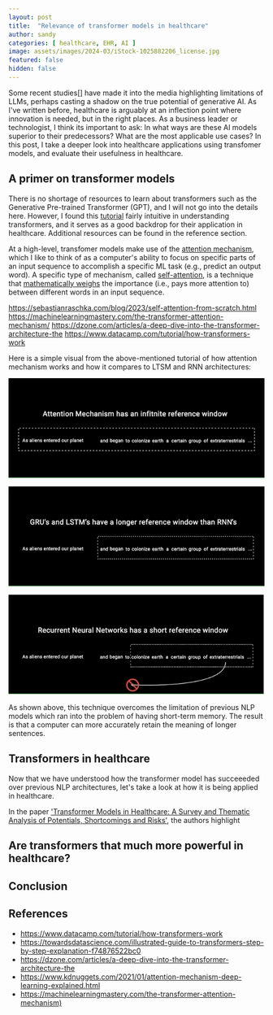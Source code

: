 ```yaml
---
layout: post
title:  "Relevance of transformer models in healthcare"
author: sandy
categories: [ healthcare, EHR, AI ]
image: assets/images/2024-03/iStock-1025882206_license.jpg
featured: false
hidden: false
---
```


Some recent studies[] have made it into the media highlighting limitations of LLMs, perhaps casting a shadow on the true potential of generative AI.  As I've written before, healthcare is arguably at an inflection point where innovation is needed, but in the right places.  As a business leader or technologist, I think its important to ask:  In what ways are these AI models superior to their predecessors?  What are the most applicable use cases?  In this post, I take a deeper look into healthcare applications using transfomer models, and evaluate their usefulness in healthcare.

## A primer on transformer models
There is no shortage of resources to learn about transformers such as the Generative Pre-trained Transformer (GPT), and I will not go into the details here.  However, I found this [tutorial](https://towardsdatascience.com/illustrated-guide-to-transformers-step-by-step-explanation-f74876522bc0) fairly intuitive in understanding transformers, and it serves as a good backdrop for their application in healthcare.  Additional resources can be found in the reference section.

At a high-level, transfomer models make use of the [attention mechanism](https://www.kdnuggets.com/2021/01/attention-mechanism-deep-learning-explained.html), which I like to think of as a computer's ability to focus on specific parts of an input sequence to accomplish a specific ML task (e.g., predict an output word).  A specific type of mechanism, called [self-attention](https://arxiv.org/abs/1706.03762), is a technique that [mathematically weighs](https://armanasq.github.io/nlp/self-attention) the importance (i.e., pays more attention to) between different words in an input sequence.  

https://sebastianraschka.com/blog/2023/self-attention-from-scratch.html
https://machinelearningmastery.com/the-transformer-attention-mechanism/
https://dzone.com/articles/a-deep-dive-into-the-transformer-architecture-the
https://www.datacamp.com/tutorial/how-transformers-work

Here is a simple visual from the above-mentioned tutorial of how attention mechanism works and how it compares to LTSM and RNN architectures:

![AttentionMechanism](/assets/images/2024-04/atm.png)

![LSTM](/assets/images/2024-04/lstm.png)

![RNN](/assets/images/2024-04/rnn.png)

As shown above, this technique overcomes the limitation of previous NLP models which ran into the problem of having short-term memory.  The result is that a computer can more accurately retain the meaning of longer sentences. 


## Transformers in healthcare
Now that we have understood how the transformer model has succeeeded over previous NLP architectures, let's take a look at how it is being applied in healthcare.  

In the paper ['Transformer Models in Healthcare: A Survey and Thematic Analysis of Potentials, Shortcomings and Risks'](https://link.springer.com/article/10.1007/s10916-024-02043-5), the authors highlight 


## Are transformers that much more powerful in healthcare?

## Conclusion

## References
+ <https://www.datacamp.com/tutorial/how-transformers-work>
+ https://towardsdatascience.com/illustrated-guide-to-transformers-step-by-step-explanation-f74876522bc0
+ https://dzone.com/articles/a-deep-dive-into-the-transformer-architecture-the
+ <https://www.kdnuggets.com/2021/01/attention-mechanism-deep-learning-explained.html>
+ <https://machinelearningmastery.com/the-transformer-attention-mechanism)>